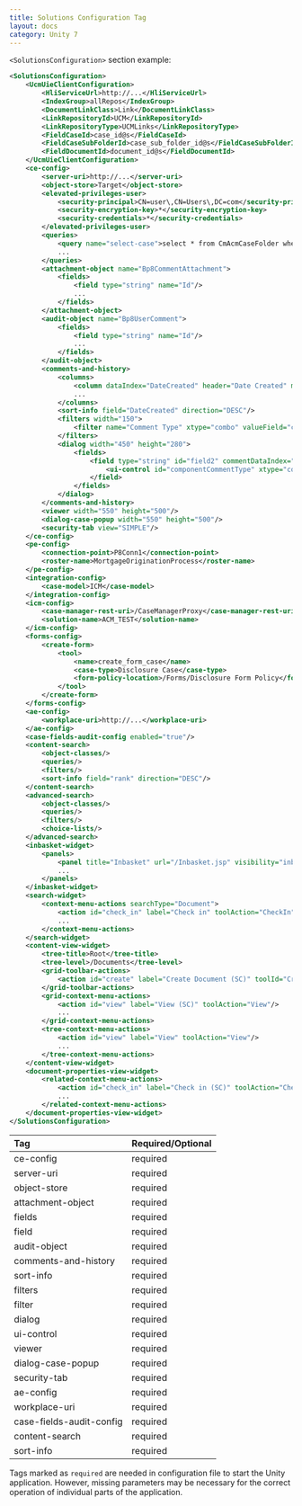 ```yaml
---
title: Solutions Configuration Tag
layout: docs
category: Unity 7
---
```


`<SolutionsConfiguration>` section example:

```xml
<SolutionsConfiguration>
    <UcmUieClientConfiguration>
        <HliServiceUrl>http://...</HliServiceUrl>
        <IndexGroup>allRepos</IndexGroup>
        <DocumentLinkClass>Link</DocumentLinkClass>
        <LinkRepositoryId>UCM</LinkRepositoryId>
        <LinkRepositoryType>UCMLinks</LinkRepositoryType>
        <FieldCaseId>case_id@s</FieldCaseId>
        <FieldCaseSubFolderId>case_sub_folder_id@s</FieldCaseSubFolderId>
        <FieldDocumentId>document_id@s</FieldDocumentId>
    </UcmUieClientConfiguration> 
    <ce-config>
        <server-uri>http://...</server-uri>
        <object-store>Target</object-store>
        <elevated-privileges-user>
            <security-principal>CN=user\,CN=Users\,DC=com</security-principal>
            <security-encryption-key>*</security-encryption-key>
            <security-credentials>*</security-credentials>
        </elevated-privileges-user> 
        <queries>
            <query name="select-case">select * from CmAcmCaseFolder where Id = {0}</query>
            ...
        </queries> 
        <attachment-object name="Bp8CommentAttachment">
            <fields>
                <field type="string" name="Id"/>
                ...
            </fields>
        </attachment-object>
        <audit-object name="Bp8UserComment">
            <fields>
                <field type="string" name="Id"/>
                ...
            </fields>
        </audit-object>
        <comments-and-history>
            <columns>
                <column dataIndex="DateCreated" header="Date Created" menuDisabled="false" sortable="true" tooltip="Date Created" width="80"/>
                ...
            </columns> 
            <sort-info field="DateCreated" direction="DESC"/>
            <filters width="150">
                <filter name="Comment Type" xtype="combo" valueField="code" typeAhead="true" triggerAction="all" mode="local" lazyRender="true" editable="true" displayField="code" dataIndex="CommentType"/>
            </filters>
            <dialog width="450" height="280">
                <fields>
                    <field type="string" id="field2" commentDataIndex="CommentType">
                        <ui-control id="componentCommentType" xtype="combo" valueField="code" typeAhead="true" triggerAction="query" mode="remote" lazyRender="true" editable="true" displayField="description" minChars="0" hiddenName="commentType" forceSelection="true" fieldLabel="Comment Type" componentIndex="1" allowBlank="false"/>
                    </field>
                </fields>
            </dialog>
        </comments-and-history>
        <viewer width="550" height="500"/>
        <dialog-case-popup width="550" height="500"/>
        <security-tab view="SIMPLE"/>
    </ce-config>
    <pe-config>
        <connection-point>P8Conn1</connection-point>
        <roster-name>MortgageOriginationProcess</roster-name>
    </pe-config> 
    <integration-config>
        <case-model>ICM</case-model>
    </integration-config> 
    <icm-config>
        <case-manager-rest-uri>/CaseManagerProxy</case-manager-rest-uri>
        <solution-name>ACM_TEST</solution-name>
    </icm-config> 
    <forms-config>
        <create-form>
            <tool>
                <name>create_form_case</name>
                <case-type>Disclosure Case</case-type>
                <form-policy-location>/Forms/Disclosure Form Policy</form-policy-location>
            </tool>
        </create-form>
    </forms-config> 
    <ae-config>
        <workplace-uri>http://...</workplace-uri>
    </ae-config>
    <case-fields-audit-config enabled="true"/>
    <content-search>
        <object-classes/>
        <queries/>
        <filters/>
        <sort-info field="rank" direction="DESC"/>
    </content-search>
    <advanced-search>
        <object-classes/>
        <queries/>
        <filters/>
        <choice-lists/>
    </advanced-search>
    <inbasket-widget>
        <panels>
            <panel title="Inbasket" url="/Inbasket.jsp" visibility="inbasket"/>
            ...
        </panels>
    </inbasket-widget> 
    <search-widget>
        <context-menu-actions searchType="Document">
            <action id="check_in" label="Check in" toolAction="CheckIn"/>
            ...
        </context-menu-actions>
    </search-widget> 
    <content-view-widget>
        <tree-title>Root</tree-title> 
        <tree-level>/Documents</tree-level> 
        <grid-toolbar-actions>
            <action id="create" label="Create Document (SC)" toolId="CreateDocProfile"/>
        </grid-toolbar-actions> 
        <grid-context-menu-actions>
            <action id="view" label="View (SC)" toolAction="View"/>
            ...
        </grid-context-menu-actions> 
        <tree-context-menu-actions>
            <action id="view" label="View" toolAction="View"/>
            ...
        </tree-context-menu-actions> 
    </content-view-widget>
    <document-properties-view-widget>
        <related-context-menu-actions>
            <action id="check_in" label="Check in (SC)" toolAction="CheckIn"/>
            ...
        </related-context-menu-actions>
    </document-properties-view-widget> 
</SolutionsConfiguration>
```

|Tag             |Required/Optional|
|:---------------|:----------------|
|ce-config                        |required|
|server-uri                       |required|
|object-store                     |required|
|attachment-object                |required|
|fields                           |required|
|field                            |required|
|audit-object                     |required|
|comments-and-history             |required|
|sort-info                        |required|
|filters                          |required|
|filter                           |required|
|dialog                           |required|
|ui-control                       |required|
|viewer                           |required|
|dialog-case-popup                |required|
|security-tab                     |required|
|ae-config                        |required|
|workplace-uri                    |required|
|case-fields-audit-config         |required|
|content-search                   |required|
|sort-info                        |required|

Tags marked as `required` are needed in configuration file to start the Unity application.
However, missing parameters may be necessary for the correct operation of individual parts of the application.